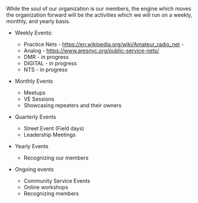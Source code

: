 While the soul of our organization is our members, the engine which moves the organization forward will be the activities which we will run on a weekly, monthly, and yearly basis.

* Weekly Events:
	* Practice Nets - https://en.wikipedia.org/wiki/Amateur_radio_net - 
	* Analog - https://www.aresnyc.org/public-service-nets/
	* DMR - in progress
	* DIGITAL - in progress
	* NTS - in progress

* Monthly Events
	* Meetups
	* VE Sessions
	* Showcasing repeaters and their owners

* Quarterly Events
	* Street Event (Field days)
	* Leadership Meetings

* Yearly Events
	* Recognizing our members
	
* Ongoing events
	* Community Service Events
	* Online workshops
	* Recognizing members
	
	